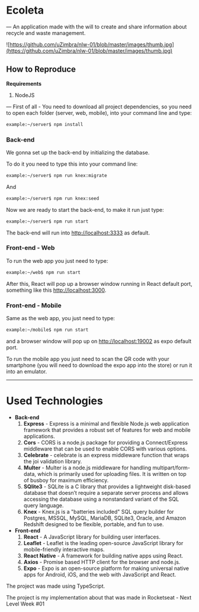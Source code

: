 # Ecoleta

— An application made with the will to create and share information about recycle and waste management.

![https://github.com/uZimbra/nlw-01/blob/master/images/thumb.jpg](https://github.com/uZimbra/nlw-01/blob/master/images/thumb.jpg)

## How to Reproduce

**Requirements**

1. NodeJS

— First of all - You need to download all project dependencies, so you need to open each folder (server, web, mobile), into your command line and type:

```bash
example:~/server$ npm install
```

### Back-end

We gonna set up the back-end by initializing the database.

To do it you need to type this into your command line:

```bash
example:~/server$ npm run knex:migrate
```

And

```bash
example:~/server$ npm run knex:seed
```

Now we are ready to start the back-end, to make it run just type:

```bash
example:~/server$ npm run start
```

The back-end will run into [http://localhost:3333](http://localhost:3333) as default.

### Front-end - Web

To run the web app you just need to type:

```bash
example:~/web$ npm run start
```

After this, React will pop up a browser window running in React default port, something like this [http://localhost:3000](http://localhost:3000/).

### Front-end - Mobile

Same as the web app, you just need to type:

```bash
example:~/mobile$ npm run start
```

and a browser window will pop up on [http://localhost:19002](http://localhost:19002/) as expo default port.

To run the mobile app you just need to scan the QR code with your smartphone (you will need to download the expo app into the store) or run it into an emulator.

---

# Used Technologies

- **Back-end**
    1. **Express** - Express is a minimal and flexible Node.js web application framework that provides a robust set of features for web and mobile applications.
    2. **Cors** - CORS is a node.js package for providing a Connect/Express middleware that can be used to enable CORS with various options.
    3. **Celebrate** - celebrate is an express middleware function that wraps the joi validation library.
    4. **Multer** - Multer is a node.js middleware for handling multipart/form-data, which is primarily used for uploading files. It is written on top of busboy for maximum efficiency.
    5. **SQlite3** - SQLite is a C library that provides a lightweight disk-based database that doesn’t require a separate server process and allows accessing the database using a nonstandard variant of the SQL query language.
    6. **Knex** - Knex.js is a "batteries included" SQL query builder for Postgres, MSSQL, MySQL, MariaDB, SQLite3, Oracle, and Amazon Redshift designed to be flexible, portable, and fun to use.
- **Front-end**
    1. **React** - A JavaScript library for building user interfaces.
    2. **Leaflet** - Leaflet is the leading open-source JavaScript library for mobile-friendly interactive maps.
    3. **React Native** - A framework for building native apps using React.
    4. **Axios** - Promise based HTTP client for the browser and node.js.
    5. **Expo** - Expo is an open-source platform for making universal native apps for Android, iOS, and the web with JavaScript and React.

The project was made using TypeScript.

The project is my implementation about that was made in Rocketseat - Next Level Week #01

